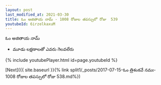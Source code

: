 ```yaml
---
layout: post
last_modified_at: 2021-03-30
title: ఓం అజితాయ నామ్ - 1008 రోజుల తపస్సులో రోజు  539
youtubeId: 6irzelkaxuM
---
```

 
 
 ఓం అజితాయ నామ్   
 
 -  మూడు లక్షణాలతో ఎవరు గెలవలేరు 
 
  
 
  
 
 
 
 
 
 


{% include youtubePlayer.html id=page.youtubeId %}
 
[Next]({{ site.baseurl }}{% link  split1/_posts/2017-07-15-ఓం త్రిశంకవే నమః- 1008 రోజుల తపస్సులో రోజు  538.md%})
 
